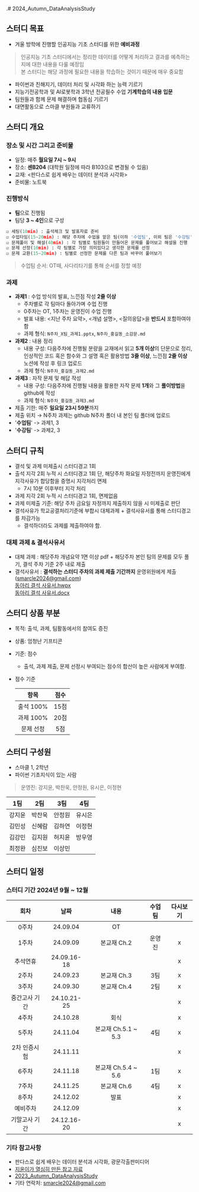 .# 2024_Autumn_DataAnalysisStudy


## **스터디 목표**
- 겨울 방학에 진행할 인공지능 기초 스터디를 위한 **예비과정**
> 인공지능 기초 스터디에서는 정리한 데이터를 어떻게 처리하고 결과를 예측하는지에 대한 내용을 다룰 예정임 <br>
> 본 스터디는 해당 과정에 필요한 내용을 학습하는 것이기 때문에 매우 중요함
- 파이썬과 친해지기, 데이터 처리 및 시각화 하는 능력 기르기
- 지능기전공학과 및 AI로봇학과 3학년 전공필수 수업 **기계학습의 내용 입문**
- 팀원들과 함께 문제 해결하며 협동심 기르기
- 대면활동으로 스마클 부원들과 교류하기
  
## **스터디 개요**
### 장소 및 시간 그리고 준비물
- 일정: 매주 **월요일 7시 ~ 9시**
- 장소: **센B204** (대학원 일정에 따라 B103으로 변경될 수 있음)
- 교재: <판다스로 쉽게 배우는 데이터 분석과 시각화>
- 준비물: 노트북
### 진행방식
- **팀**으로 진행됨
- 팀당 **3 ~ 4인**으로 구성
```python
☑️ 세팅(10min) : 출석체크 및 발표자료 준비
☑️ 수업타임(15~20min) : 해당 주차에 수업을 맡은 팀(이하 '수업팀', 이외 팀은 '수강팀')이 개념 수업을 진행
☑️ 문제풀이 및 해설(40min) : 각 팀별로 팀원들이 만들어온 문제를 풀어보고 해설을 진행
☑️ 문제 선정(10min) : 각 팀별로 가장 의미있다고 생각한 문제를 선정
☑️ 문제 교환(15~20min) : 팀별로 선정한 문제를 다른 팀과 바꾸어 풀어보기
```
> 수업팀 순서: OT때, 사다리타기를 통해 순서를 정할 예정
### 과제
- **과제1** : 수업 방식의 발표, 느낀점 작성 **2줄 이상**
  - 주차별로 각 팀마다 돌아가며 수업 진행
  - 0주차는 OT, 1주차는 운영진이 수업 진행
  - 발표 내용: <지난 주차 요약>, <개념 설명>, <질의응답>을 **반드시** 포함하여야 함
  - 과제 형식: `N주차_X팀_과제1.pptx`, `N주차_홍길동_소감문.md`
- **과제2** : 내용 정리
  - 내용 구성: 다음주차에 진행될 분량을 교재에서 읽고 **5개 이상**의 단문으로 정리, 인상적인 코드 혹은 함수와 그 설명 혹은 활용방법 **3줄 이상**, 느낀점 **2줄 이상** 노션에 작성 후 링크 업로드
  - 과제 형식: `N주차_홍길동_과제2.md`
- **과제3** : 자작 문제 및 해답 작성
   - 내용 구성: 다음주차에 진행될 내용을 활용한 자작 문제 **1개**와 그 **풀이방법**을 github에 작성
   - 과제 형식: `N주차_홍길동_과제3.md`
- 제출 기한: 매주 **일요일 23시 59분**까지
- 제출 위치 → N주차 과제는 github N주차 폴더 내 본인 팀 폴더에 업로드
- '**수업팀**' -> 과제1, 3
- '**수강팀**' -> 과제2, 3


## **스터디 규칙**
- 결석 및 과제 미제출시 스터디경고 1회
- 출석 지각 2회 누적 시 스터디경고 1회 단, 해당주차 화요일 자정전까지 운영진에게 지각사유가 합당함을 증명시 지각처리 면제
	- 7시 10분 이후부터 지각 처리
- 과제 지각 2회 누적 시 스터디경고 1회, 면제없음 
- 과제 미제출 기준: 해당 주차 금요일 자정까지 제출하지 않을 시 미제출로 판단
- 결석사유가 학교공결처리기준에 부합시 대체과제 + 결석사유서를 통해 스터디경고를 차감가능
	- 결석하더라도 과제를 제출하여야 함.
### **대체 과제 & 결석사유서**
- 대체 과제 : 해당주차 개념요약 1면 이상 pdf + 해당주차 본인 팀의 문제를 모두 풀기, 결석 주차 기준 2주 내로 제출
- 결석사유서 : **결석하는 스터디 주차의 과제 제출 기간까지** 운영위원에게 제출(smarcle2024@gmail.com) <br>
[동아리 결석 사유서.hwpx](https://github.com/sejongsmarcle/2024_Autumn_DataAnalysisStudy/blob/main/%EB%8F%99%EC%95%84%EB%A6%AC%20%EA%B2%B0%EC%84%9D%20%EC%82%AC%EC%9C%A0%EC%84%9C.hwpx) <br>
[동아리 결석 사유서.docx](https://github.com/sejongsmarcle/2024_Autumn_DataAnalysisStudy/blob/main/%EB%8F%99%EC%95%84%EB%A6%AC%20%EA%B2%B0%EC%84%9D%20%EC%82%AC%EC%9C%A0%EC%84%9C_word%EC%9A%A9.docx)

## 스터디 상품 부분
- 목적: 출석, 과제, 팀활동에서의 참여도 증진
- 상품: 엄청난 기프티콘
- 기준: 점수
  - 출석, 과제 제출, 문제 선정시 부여되는 점수의 합산이 높은 사람에게 부여함.
- 점수 기준 <br>

  |항목|점수|
  |:---:|:---:|
  |출석 100%|15점|
  |과제 100%|20점|
  |문제 선정|5점|


## **스터디 구성원**
- 스마클 1, 2학년
- 파이썬 기초지식이 있는 사람
> 운영진: 강지윤, 박찬욱, 안정원, 유시은, 이정현

|1팀|2팀|3팀|4팀|
|:---:|:---:|:---:|:---:|
|강지윤|박찬욱|안정원|유시은|
|김민성|신혜람|김하연|이정현|
|김강민|김지원|허지윤|방우영|
|최정완|심진보|이상민||

## 스터디 일정
### 스터디 기간 2024년 9월 ~ 12월
|회차|날짜|내용|수업팀|다시보기|
|:---:|:---:|:---:|:---:|:---:|
|0주차|24.09.04|OT|||
|1주차|24.09.09|본교재 Ch.2|운영진|x|
|추석연휴|24.09.16-18|||x|
|2주차|24.09.23|본교재 Ch.3|3팀|x|
|3주차|24.09.30|본교재 Ch.4|2팀|x|
|중간고사 기간|24.10.21-25|||x|
|4주차|24.10.28|회식||x|
|5주차|24.11.04|본교재 Ch.5.1 ~ 5.3|4팀|x|
|2차 인증시험|24.11.11|||x|
|6주차|24.11.18|본교재 Ch.5.4 ~ 5.6|1팀|x|
|7주차|24.11.25|본교재 Ch.6|4팀|x|
|8주차|24.12.02|발표||x|
|예비주차|24.12.09|||x|
|기말고사 기간|24.12.16-20|||x|

### 기타 참고사항
- 판다스로 쉽게 배우는 데이터 분석과 시각화, 광문각출판미디어
- [지윤이가 열심히 만든 참고 자료](https://teal-scabiosa-2df.notion.site/9ac4827d9d4f4d7981d208e3009f4d47?pvs=4)
- [2023_Autumn_DataAnalysisStudy](https://github.com/sejongsmarcle/2023_Autumn_DataAnalysisStudy/tree/main)
- 기타 연락처: smarcle2024@gmail.com
